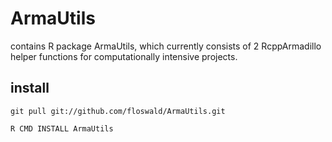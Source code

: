 ArmaUtils
=========

contains R package ArmaUtils, which currently consists of 2 RcppArmadillo helper functions for computationally intensive projects.

install
-------

``git pull git://github.com/floswald/ArmaUtils.git``  

``R CMD INSTALL ArmaUtils``
